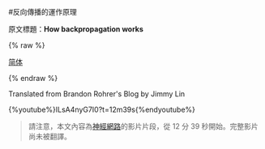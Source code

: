 #反向傳播的運作原理

原文標題：**How backpropagation works**

{% raw %}

<script src="../js/chinese_convert.js">

</script>

<script language='javascript' src='zh.js'>

</script>

<a href="javascript:zh_tran('s');" class="zh_click" id="zh_click_s">简体</a>

<script>

translateInitilization()

</script>

<a id="translateLink"></a>

{% endraw %}

Translated from Brandon Rohrer's Blog by Jimmy Lin

{%youtube%}ILsA4nyG7I0?t=12m39s{%endyoutube%}

> 請注意，本文內容為[神經網路](../how_machine_learning_works/how_neural_networks_work.md)的影片片段，從 12 分 39 秒開始。完整影片尚未被翻譯。